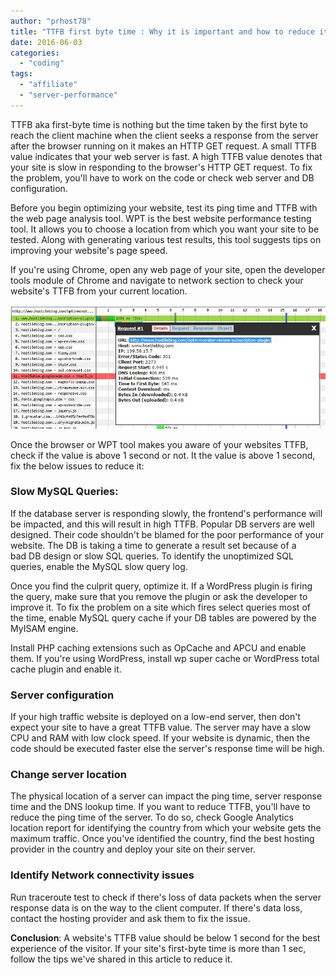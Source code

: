 ```yaml
---
author: "prhost78"
title: "TTFB first byte time : Why it is important and how to reduce it?"
date: 2016-06-03
categories: 
  - "coding"
tags: 
  - "affiliate"
  - "server-performance"
---
```


TTFB aka first-byte time is nothing but the time taken by the first byte to reach the client machine when the client seeks a response from the server after the browser running on it makes an HTTP GET request. A small TTFB value indicates that your web server is fast. A high TTFB value denotes that your site is slow in responding to the browser's HTTP GET request. To fix the problem, you'll have to work on the code or check web server and DB configuration.

Before you begin optimizing your website, test its ping time and TTFB with the web page analysis tool. WPT is the best website performance testing tool. It allows you to choose a location from which you want your site to be tested. Along with generating various test results, this tool suggests tips on improving your website's page speed.

If you're using Chrome, open any web page of your site, open the developer tools module of Chrome and navigate to network section to check your website's TTFB from your current location.

![ttfb first byte time optimization](images/ttfb-first-byte-time-optimization-1.jpg)

Once the browser or WPT tool makes you aware of your websites TTFB, check if the value is above 1 second or not. It the value is above 1 second, fix the below issues to reduce it:

### Slow MySQL Queries:

If the database server is responding slowly, the frontend's performance will be impacted, and this will result in high TTFB. Popular DB servers are well designed. Their code shouldn't be blamed for the poor performance of your website. The DB is taking a time to generate a result set because of a bad DB design or slow SQL queries. To identify the unoptimized SQL queries, enable the MySQL slow query log.

Once you find the culprit query, optimize it. If a WordPress plugin is firing the query, make sure that you remove the plugin or ask the developer to improve it. To fix the problem on a site which fires select queries most of the time, enable MySQL query cache if your DB tables are powered by the MyISAM engine.

Install PHP caching extensions such as OpCache and APCU and enable them. If you're using WordPress, install wp super cache or WordPress total cache plugin and enable it.

### Server configuration

If your high traffic website is deployed on a low-end server, then don't expect your site to have a great TTFB value. The server may have a slow CPU and RAM with low clock speed. If your website is dynamic, then the code should be executed faster else the server's response time will be high.

### Change server location

The physical location of a server can impact the ping time, server response time and the DNS lookup time. If you want to reduce TTFB, you'll have to reduce the ping time of the server. To do so, check Google Analytics location report for identifying the country from which your website gets the maximum traffic. Once you've identified the country, find the best hosting provider in the country and deploy your site on their server.

### Identify Network connectivity issues

Run traceroute test to check if there's loss of data packets when the server response data is on the way to the client computer. If there's data loss, contact the hosting provider and ask them to fix the issue.

**Conclusion**: A website's TTFB value should be below 1 second for the best experience of the visitor. If your site's first-byte time is more than 1 sec, follow the tips we've shared in this article to reduce it.

